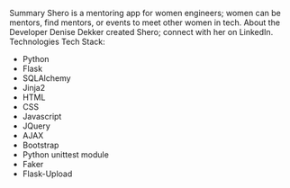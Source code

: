 ﻿Summary
Shero is a mentoring app for women engineers; women can be mentors, find mentors, or events to meet other women in tech. 
About the Developer
Denise Dekker created Shero; connect with her on LinkedIn.
Technologies
Tech Stack:
* Python
* Flask
* SQLAlchemy
* Jinja2
* HTML
* CSS
* Javascript
* JQuery
* AJAX
* Bootstrap
* Python unittest module
* Faker
* Flask-Upload